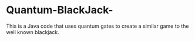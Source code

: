 # Quantum-BlackJack-
This is a Java code that uses quantum gates to create a similar game to the well known blackjack. 
